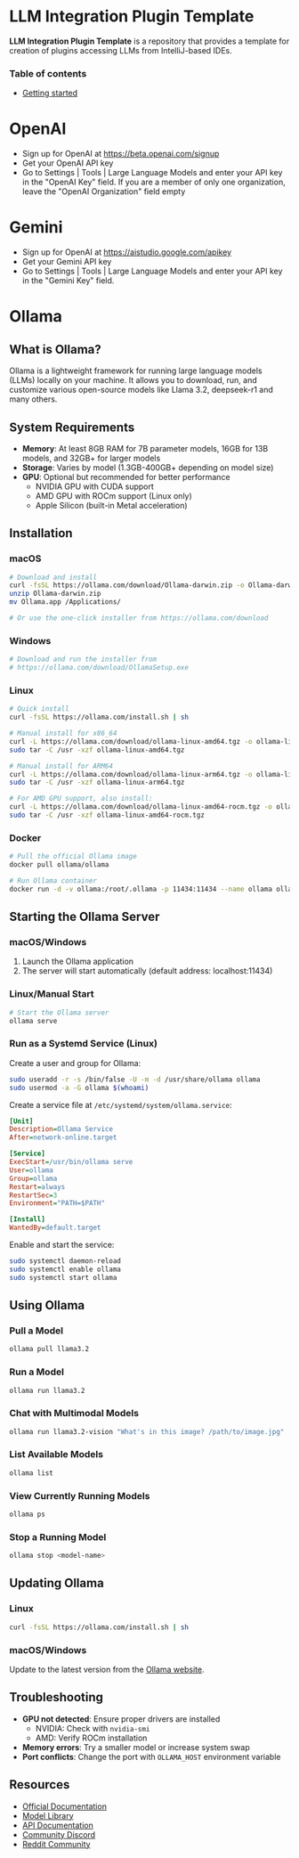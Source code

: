 # LLM Integration Plugin Template

<!-- Plugin description -->
**LLM Integration Plugin Template** is a repository that provides a template for creation of plugins accessing LLMs from
IntelliJ-based IDEs.
<!-- Plugin description end -->

### Table of contents

- [Getting started](#getting-started)

# OpenAI

- Sign up for OpenAI at https://beta.openai.com/signup
- Get your OpenAI API key
- Go to Settings | Tools | Large Language Models and enter your API key in the "OpenAI Key" field. If you are a member
  of only one organization, leave the "OpenAI Organization" field empty

# Gemini
- Sign up for OpenAI at https://aistudio.google.com/apikey
- Get your Gemini API key
- Go to Settings | Tools | Large Language Models and enter your API key in the "Gemini Key" field.

# Ollama

## What is Ollama?

Ollama is a lightweight framework for running large language models (LLMs) locally on your machine. It allows you to download, run, and customize various open-source models like Llama 3.2, deepseek-r1 and many others.

## System Requirements

- **Memory**: At least 8GB RAM for 7B parameter models, 16GB for 13B models, and 32GB+ for larger models
- **Storage**: Varies by model (1.3GB-400GB+ depending on model size)
- **GPU**: Optional but recommended for better performance
  - NVIDIA GPU with CUDA support
  - AMD GPU with ROCm support (Linux only)
  - Apple Silicon (built-in Metal acceleration)

## Installation

### macOS

```bash
# Download and install
curl -fsSL https://ollama.com/download/Ollama-darwin.zip -o Ollama-darwin.zip
unzip Ollama-darwin.zip
mv Ollama.app /Applications/

# Or use the one-click installer from https://ollama.com/download
```

### Windows

```bash
# Download and run the installer from
# https://ollama.com/download/OllamaSetup.exe
```

### Linux

```bash
# Quick install
curl -fsSL https://ollama.com/install.sh | sh

# Manual install for x86_64
curl -L https://ollama.com/download/ollama-linux-amd64.tgz -o ollama-linux-amd64.tgz
sudo tar -C /usr -xzf ollama-linux-amd64.tgz

# Manual install for ARM64
curl -L https://ollama.com/download/ollama-linux-arm64.tgz -o ollama-linux-arm64.tgz
sudo tar -C /usr -xzf ollama-linux-arm64.tgz

# For AMD GPU support, also install:
curl -L https://ollama.com/download/ollama-linux-amd64-rocm.tgz -o ollama-linux-amd64-rocm.tgz
sudo tar -C /usr -xzf ollama-linux-amd64-rocm.tgz
```

### Docker

```bash
# Pull the official Ollama image
docker pull ollama/ollama

# Run Ollama container
docker run -d -v ollama:/root/.ollama -p 11434:11434 --name ollama ollama/ollama
```

## Starting the Ollama Server

### macOS/Windows

1. Launch the Ollama application
2. The server will start automatically (default address: localhost:11434)

### Linux/Manual Start

```bash
# Start the Ollama server
ollama serve
```

### Run as a Systemd Service (Linux)

Create a user and group for Ollama:

```bash
sudo useradd -r -s /bin/false -U -m -d /usr/share/ollama ollama
sudo usermod -a -G ollama $(whoami)
```

Create a service file at `/etc/systemd/system/ollama.service`:

```ini
[Unit]
Description=Ollama Service
After=network-online.target

[Service]
ExecStart=/usr/bin/ollama serve
User=ollama
Group=ollama
Restart=always
RestartSec=3
Environment="PATH=$PATH"

[Install]
WantedBy=default.target
```

Enable and start the service:

```bash
sudo systemctl daemon-reload
sudo systemctl enable ollama
sudo systemctl start ollama
```

## Using Ollama

### Pull a Model

```bash
ollama pull llama3.2
```

### Run a Model

```bash
ollama run llama3.2
```

### Chat with Multimodal Models

```bash
ollama run llama3.2-vision "What's in this image? /path/to/image.jpg"
```

### List Available Models

```bash
ollama list
```

### View Currently Running Models

```bash
ollama ps
```

### Stop a Running Model

```bash
ollama stop <model-name>
```

## Updating Ollama

### Linux

```bash
curl -fsSL https://ollama.com/install.sh | sh
```

### macOS/Windows

Update to the latest version from the [Ollama website](https://ollama.com/download).

## Troubleshooting

- **GPU not detected**: Ensure proper drivers are installed
  - NVIDIA: Check with `nvidia-smi`
  - AMD: Verify ROCm installation
- **Memory errors**: Try a smaller model or increase system swap
- **Port conflicts**: Change the port with `OLLAMA_HOST` environment variable

## Resources

- [Official Documentation](https://github.com/ollama/ollama)
- [Model Library](https://ollama.com/library)
- [API Documentation](https://github.com/ollama/ollama/blob/main/docs/api.md)
- [Community Discord](https://discord.gg/ollama)
- [Reddit Community](https://reddit.com/r/ollama)
